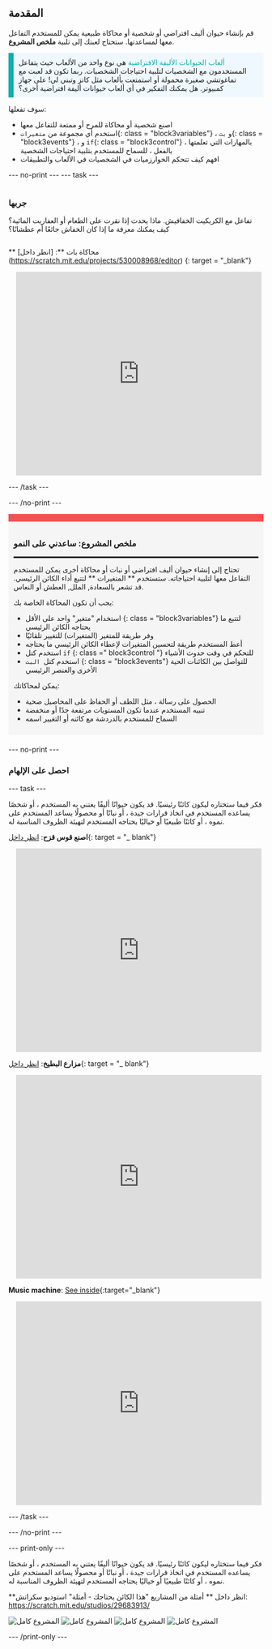 ## المقدمة

قم بإنشاء حيوان أليف افتراضي أو شخصية أو محاكاة طبيعية يمكن للمستخدم التفاعل معها لمساعدتها. ستحتاج لعبتك إلى تلبية **ملخص المشروع**.

<p style="border-left: solid; border-width:10px; border-color: #0faeb0; background-color: aliceblue; padding: 10px;">
<span style="color: #0faeb0">ألعاب الحيوانات الأليفة الافتراضية</span> هي نوع واحد من الألعاب حيث يتفاعل المستخدمون مع الشخصيات لتلبية احتياجات الشخصيات. ربما تكون قد لعبت مع تماغوتشي صغيرة محمولة أو استمتعت بألعاب مثل كاتز وتبني لي! على جهاز كمبيوتر. هل يمكنك التفكير في أي ألعاب حيوانات أليفة افتراضية أخرى؟
</p>

سوف تفعلها:
+ اصنع شخصية أو محاكاة للمرح أو ممتعة للتفاعل معها
+ استخدم أي مجموعة من `متغيرات`{: class = "block3variables"} ، و `بث`{: class = "block3events"} ، و `if`{: class = "block3control"} ، بالمهارات التي تعلمتها بالفعل ، للسماح للمستخدم بتلبية احتياجات الشخصية
+ افهم كيف تتحكم الخوارزميات في الشخصيات في الألعاب والتطبيقات

--- no-print --- --- task ---

<div style="display: flex; flex-wrap: wrap">
<div style="flex-basis: 200px; flex-grow: 1">

### جربها

تفاعل مع الكريكيت الخفافيش. ماذا يحدث إذا نقرت على الطعام أو العفاريت المائية؟ كيف يمكنك معرفة ما إذا كان الخفاش جائعًا أم عطشانًا؟

</div>
<div>

** محاكاة بات **: [انظر داخل] (https://scratch.mit.edu/projects/530008968/editor) {: target = "_blank"}
<div class="scratch-preview" style="margin-left: 15px;">
  <iframe allowtransparency="true" width="485" height="402" src="https://scratch.mit.edu/projects/embed/530008968/?autostart=false" frameborder="0"></iframe>
</div>

</div>
</div>

--- /task ---

--- /no-print ---

<div style="border-top: 15px solid #f3524f; background-color: whitesmoke; margin-bottom: 20px; padding: 10px;">

### ملخص المشروع: ساعدني على النمو
<hr style="border-top: 2px solid black;">
تحتاج إلى إنشاء حيوان أليف افتراضي أو نبات أو محاكاة أخرى يمكن للمستخدم التفاعل معها لتلبية احتياجاته. ستستخدم ** المتغيرات ** لتتبع أداء الكائن الرئيسي. قد تشعر بالسعادة, الملل, العطش أو النعاس. 

يجب أن تكون المحاكاة الخاصة بك:
+ استخدام "متغير" واحد على الأقل {: class = "block3variables"} لتتبع ما يحتاجه الكائن الرئيسي
+ وفر طريقة للمتغير (المتغيرات) للتغيير تلقائيًا
+ أعط المستخدم طريقة لتحسين المتغيرات لإعطاء الكائن الرئيسي ما يحتاجه
+ استخدم كتل `if` {: class =" block3control "} للتحكم في وقت حدوث الأشياء
+ استخدم كتل` البث` {: class = "block3events"} للتواصل بين الكائنات الحية الأخرى والعنصر الرئيسي

يمكن لمحاكاتك:
+ الحصول على رسالة ، مثل اللطف أو الحفاظ على المحاصيل صحية
+ تنبيه المستخدم عندما تكون المستويات مرتفعة جدًا أو منخفضة
+ السماح للمستخدم بالدردشة مع كائنه أو التغيير اسمه
</div>

--- no-print ---

### احصل على الإلهام

--- task ---

فكر فيما ستختاره ليكون كائنًا رئيسيًا. قد يكون حيوانًا أليفًا يعتني به المستخدم ، أو شخصًا يساعده المستخدم في اتخاذ قرارات جيدة ، أو نباتًا أو محصولًا يساعد المستخدم على نموه ، أو كائنًا طبيعيًا أو خياليًا يحتاجه المستخدم لتهيئة الظروف المناسبة له.

**اصنع قوس قزح**: [انظر داخل](https://scratch.mit.edu/projects/530034441/editor){: target = "_ blank"}
<div class="scratch-preview" style="margin-left: 15px;">
  <iframe allowtransparency="true" width="485" height="402" src="https://scratch.mit.edu/projects/embed/530034441/?autostart=false" frameborder="0"></iframe>
</div>

**مزارع البطيخ**: [انظر داخل](https://scratch.mit.edu/projects/531858794/editor){: target = "_ blank"}
<div class="scratch-preview" style="margin-left: 15px;">
  <iframe allowtransparency="true" width="485" height="402" src="https://scratch.mit.edu/projects/embed/531858794/?autostart=false" frameborder="0"></iframe>
</div>

**Music machine**: [See inside](https://scratch.mit.edu/projects/532093585/editor){:target="_blank"}
<div class="scratch-preview" style="margin-left: 15px;">
  <iframe allowtransparency="true" width="485" height="402" src="https://scratch.mit.edu/projects/embed/532093585/?autostart=false" frameborder="0"></iframe>
</div>

--- /task ---

--- /no-print ---

--- print-only ---

فكر فيما ستختاره ليكون كائنًا رئيسيًا. قد يكون حيوانًا أليفًا يعتني به المستخدم ، أو شخصًا يساعده المستخدم في اتخاذ قرارات جيدة ، أو نباتًا أو محصولًا يساعد المستخدم على نموه ، أو كائنًا طبيعيًا أو خياليًا يحتاجه المستخدم لتهيئة الظروف المناسبة له.

**انظر داخل ** أمثلة من المشاريع "هذا الكائن يحتاجك - أمثلة" استوديو سكراتش: https://scratch.mit.edu/studios/29683913/

![المشروع كامل](images/bat-project.png) ![المشروع كامل](images/watermelon-project.png) ![المشروع كامل](images/music-project.png) ![المشروع كامل](images/rainbow-project.png)

--- /print-only ---


